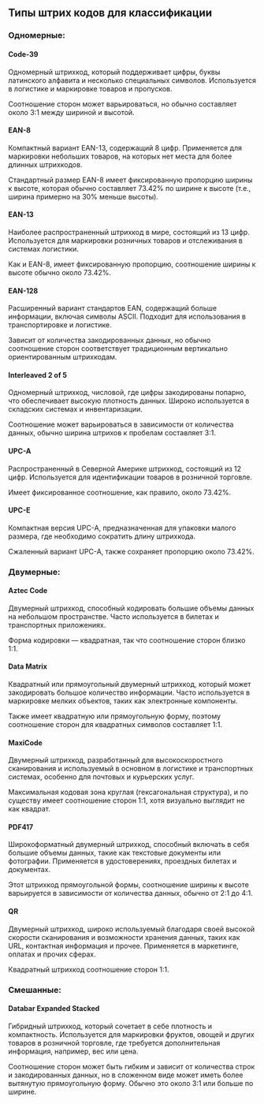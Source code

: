 ## Типы штрих кодов для классификации

### Одномерные:

#### Code-39
Одномерный штрихкод, который поддерживает цифры, буквы латинского алфавита и несколько специальных символов. Используется в логистике и маркировке товаров и пропусков.

Соотношение сторон может варьироваться, но обычно составляет около 3:1 между шириной и высотой.

#### EAN-8
Компактный вариант EAN-13, содержащий 8 цифр. Применяется для маркировки небольших товаров, на которых нет места для более длинных штрихкодов.

Стандартный размер EAN-8 имеет фиксированную пропорцию ширины к высоте, которая обычно составляет 73.42% по ширине к высоте (т.е., ширина примерно на 30% меньше высоты).

#### EAN-13
Наиболее распространенный штрихкод в мире, состоящий из 13 цифр. Используется для маркировки розничных товаров и отслеживания в системах логистики.

Как и EAN-8, имеет фиксированную пропорцию, соотношение ширины к высоте обычно около 73.42%.

#### EAN-128
Расширенный вариант стандартов EAN, содержащий больше информации, включая символы ASCII. Подходит для использования в транспортировке и логистике.

Зависит от количества закодированных данных, но обычно соотношение сторон соответствует традиционным вертикально ориентированным штрихкодам.

#### Interleaved 2 of 5
Одномерный штрихкод, числовой, где цифры закодированы попарно, что обеспечивает высокую плотность данных. Широко используется в складских системах и инвентаризации.

Соотношение может варьироваться в зависимости от количества данных, обычно ширина штрихов к пробелам составляет 3:1.

#### UPC-A
Распространенный в Северной Америке штрихкод, состоящий из 12 цифр. Используется для идентификации товаров в розничной торговле.

Имеет фиксированное соотношение, как правило, около 73.42%.

#### UPC-E
Компактная версия UPC-A, предназначенная для упаковки малого размера, где необходимо сократить длину штрихкода.

Сжаленный вариант UPC-A, также сохраняет пропорцию около 73.42%.

### Двумерные:

#### Aztec Code
Двумерный штрихкод, способный кодировать большие объемы данных на небольшом пространстве. Часто используется в билетах и транспортных приложениях.

Форма кодировки — квадратная, так что соотношение сторон близко 1:1.

#### Data Matrix
Квадратный или прямоугольный двумерный штрихкод, который может закодировать большое количество информации. Часто используется в маркировке мелких объектов, таких как электронные компоненты.

Также имеет квадратную или прямоугольную форму, поэтому соотношение сторон для квадратных символов составляет 1:1.

#### MaxiCode
Двумерный штрихкод, разработанный для высокоскоростного сканирования и используемый в основном в логистике и транспортных системах, особенно для почтовых и курьерских услуг.

Максимальная кодовая зона круглая (гексагональная структура), и по существу имеет соотношение сторон 1:1, хотя визуально выглядит не как квадрат.

#### PDF417
Широкоформатный двумерный штрихкод, способный включать в себя большие объемы данных, такие как текстовые документы или фотографии. Применяется в удостоверениях, проездных билетах и документах.

Этот штрихкод прямоугольной формы, соотношение ширины к высоте варьируется в зависимости от количества данных, обычно от 2:1 до 4:1.

#### QR
Двумерный штрихкод, широко используемый благодаря своей высокой скорости сканирования и возможности хранения данных, таких как URL, контактная информация и прочее. Применяется в маркетинге, оплатах и прочих сферах.

Квадратный штрихкод соотношение сторон 1:1.

### Смешанные:

#### Databar Expanded Stacked
Гибридный штрихкод, который сочетает в себе плотность и компактность. Используется для маркировки фруктов, овощей и других товаров в розничной торговле, где требуется дополнительная информация, например, вес или цена.

Соотношение сторон может быть гибким и зависит от количества строк и закодированных данных, но в сложенном виде может иметь более вытянутую прямоугольную форму. Обычно это около 3:1 или больше по ширине.
